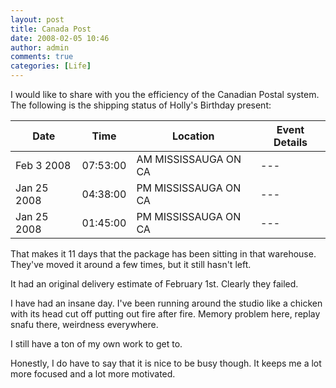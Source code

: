 ```yaml
---
layout: post
title: Canada Post
date: 2008-02-05 10:46
author: admin
comments: true
categories: [Life]
---
```

I would like to share with you the efficiency of the Canadian Postal system.  The following is the shipping status of Holly's Birthday present:

|Date|Time|Location|Event Details|
|-|-|-|-|
|Feb 3 2008|07:53:00|AM MISSISSAUGA ON CA|---|
|Jan 25 2008|04:38:00|PM MISSISSAUGA ON CA|---|
|Jan 25 2008|01:45:00|PM MISSISSAUGA ON CA|---|

That makes it 11 days that the package has been sitting in that warehouse.  They've moved it around a few times, but it still hasn't left.

It had an original delivery estimate of February 1st.  Clearly they failed.

I have had an insane day.  I've been running around the studio like a chicken with its head cut off putting out fire after fire.  Memory problem here, replay snafu there, weirdness everywhere.

I still have a ton of my own work to get to.

Honestly, I do have to say that it is nice to be busy though.  It keeps me a lot more focused and a lot more motivated.
